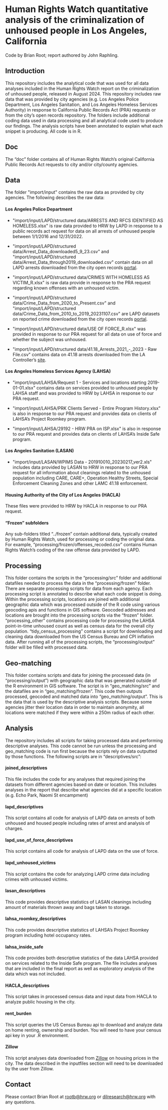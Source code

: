 # Human Rights Watch quantitative analysis of the criminalization of unhoused people in Los Angeles, California

Code by Brian Root; report authored by John Raphling.

## Introduction
This repository includes the analytical code that was used for all data analyses included in the Human Rights Watch report on the criminalization of unhoused people, released in August 2024. This repository includes raw data that was provided by city agencies (e.g. Los Angeles Police Department, Los Angeles Sanitation, and Los Angeles Homeless Services Authority) in response to California Public Records Act (PRA) requests or from the city’s open records repository.  The folders include additional coding data used in data processing and all analytical code used to produce our findings. The analysis scripts have been annotated to explain what each snippet is producing. All code is in R.


## Doc
The “doc” folder contains all of Human Rights Watch’s original California Public Records Act requests to city and/or city/county agencies.


## Data
The folder "import/input" contains the raw data as provided by city agencies. The following describes the raw data:
#### Los Angeles Police Department
- "import/input/LAPD/structured data/ARRESTS AND RFCS IDENTIFIED AS HOMELESS.xlsx" is raw data provided to HRW by LAPD in response to a public records act request for data on all arrests of unhoused people between 1/1/2016 and 12/31/2022.

- "import/input/LAPD/structured data/Arrest_Data_downloaded5_9_23.csv" and "import/input/LAPD/structured data/Arrest_Data_through2019_downloaded.csv" contain data on all LAPD arrests downloaded from the city open records [portal]( https://data.lacity.org/).

- "import/input/LAPD/structured data/CRIMES WITH HOMELESS AS VICTIM_R.xlsx" is raw data provide in response to the PRA request regarding known offenses with an unhoused victim.

-   "import/input/LAPD/structured data/Crime_Data_from_2020_to_Present.csv" and "import/input/LAPD/structured data/Crime_Data_from_2010_to_2019_20231107.csv" are LAPD datasets on reported crime downloaded from the city open records [portal]( https://data.lacity.org/).

-   "import/input/LAPD/structured data/USE OF FORCE_R.xlsx" was provided in response to our PRA request for all data on use of force and whether the subject was unhoused.

-   "import/input/LAPD/structured data/41.18_Arrests_2021_-_2023 - Raw File.csv" contains data on 41.18 arrests downloaded from the LA Controller’s [site]( https://controller.lacity.gov/landings/4118).

#### Los Angeles Homeless Services Agency (LAHSA)

- "import/input/LAHSA/Request 1 - Services and locations starting 2019-01-01.xlsx" contains data on services provided to unhoused people by LAHSA staff and was provided to HRW by LAHSA in response to our PRA request.

- "import/input/LAHSA/PRK Clients Served - Entire Program History.xlsx" is also in response to our PRA request and provides data on clients of LAHSA’s Project Roomkey program.

- "import/input/LAHSA/29192 - HRW PRA on ISP.xlsx" is also in response to our PRA request and provides data on clients of LAHSA’s Inside Safe program.

#### Los Angeles Sanitation (LASAN)

- "import/input/LASAN/WPIMS Data - 201910010_20230217_ver2.xls" includes data provided by LASAN to HRW in response to our PRA request for all information about cleanings related to the unhoused population including CARE, CARE+, Operation Healthy Streets, Special Enforcement Cleaning Zones and other LAMC 41.18 enforcement.


#### Housing Authority of the City of Los Angeles (HACLA)

These files were provided to HRW by HACLA in response to our PRA request.


#### “Frozen” subfolders
Any sub-folders titled “../frozen” contain additional data, typically created by Human Rights Watch, used for processing or coding the original data. For example, “processing/frozen/offenses_recoded.csv” contains Human Rights Watch’s coding of the raw offense data provided by LAPD. 


## Processing

This folder contains the scripts in the “processing/src” folder and additional datafiles needed to process the data in the “processing/frozen” folder. There are separate processing scripts for data from each agency. Each processing script is annotated to describe what each code snippet is doing. Within the processing scripts, locations are joined with additional geographic data which was processed outside of the R code using various geocoding apis and functions in GIS software. Geocoded addresses and locations are brought into the processing scripts via the “frozen” folder.
“processing_other” contains processing code for processing the LAHSA point-in-time unhoused count as well as census data for the overall city population.
“tidy_census_processing” contains a script for downloading and cleaning data downloaded from the US Census Bureau and CPI inflation data.
After running all of the processing scripts, the “processing/output” folder will be filled with processed data.


## Geo-matching

This folder contains scripts and data for joining the processed data (in “processing/output”) with geographic data that was generated outside of the R environment in GIS software. The script is in “geo_matching/src” and the datafiles are in “geo_matching/frozen”.  This code then outputs processed, geocoded and matched data into “geo_matching/output”. This is the data that is used by the descriptive analysis scripts.  Because some agencies jitter their location data in order to maintain anonymity, all locations were matched if they were within a 250m radius of each other.


## Analysis
The repository includes all scripts for taking processed data and performing descriptive analyses. This code cannot be run unless the processing and geo_matching code is run first because the scripts rely on data outputted by those functions. The following scripts are in “descriptives/src”:

####  joined_descriptives
This file includes the code for any analyses that required joining the datasets from different agencies based on date or location. This includes analyses in the report that describe what agencies did at a specific location (e.g. Echo Park, Naomi St encampment) 

#### lapd_descriptives
This script contains all code for analysis of LAPD data on arrests of both unhoused and housed people including rates of arrest and analysis of charges.

#### lapd_use_of_force_descriptives
This script contains all code for analysis of LAPD data on the use of force.

#### lapd_unhoused_victims
This script contains the code for analyzing LAPD crime data including crimes with unhoused victims.

#### lasan_descriptives
This code provides descriptive statistics of LASAN cleanings including amount of materials thrown away and bags taken to storage.

#### lahsa_roomkey_descriptives
This code provides descriptive statistics of LAHSA’s Project Roomkey program including hotel occupancy rates.

#### lahsa_inside_safe
This code provides both descriptive statistics of the data LAHSA provided on services related to the Inside Safe program. The file includes analyses that are included in the final report as well as exploratory analysis of the data which was not included.

#### HACLA_descriptives
This script takes in processed census data and input data from HACLA to analyze public housing in the city. 

#### rent_burden
This script queries the US Census Bureau api to download and analyze data on home renting, ownership and burden. You will need to have your census api key in your .R environment.

#### Zillow
This script analyses data downloaded from [Zillow]( https://www.zillow.com/research/data/) on housing prices in the city. The data described in the inputfiles section will need to be downloaded by the user from Zillow.


## Contact
Please contact Brian Root at rootb@hrw.org or dilresearch@hrw.org with any questions.
